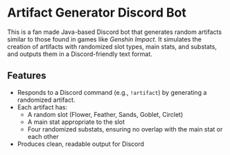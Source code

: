 # Artifact Generator Discord Bot

This is a fan made Java-based Discord bot that generates random artifacts similar to those found in games like *Genshin Impact*. It simulates the creation of artifacts with randomized slot types, main stats, and substats, and outputs them in a Discord-friendly text format.

## Features

- Responds to a Discord command (e.g., `!artifact`) by generating a randomized artifact.
- Each artifact has:
  - A random slot (Flower, Feather, Sands, Goblet, Circlet)
  - A main stat appropriate to the slot
  - Four randomized substats, ensuring no overlap with the main stat or each other
- Produces clean, readable output for Discord

